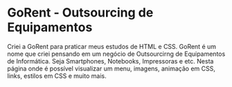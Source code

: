 # GoRent - Outsourcing de Equipamentos
 Criei a GoRent para praticar meus estudos de HTML e CSS. 
 GoRent é um nome que criei pensando em um negócio de Outsourcirng de Equipamentos de Informática. Seja Smartphones, Notebooks, Impressoras e etc.
 Nesta página onde é possível visualizar um menu, imagens, animação em CSS, links, estilos em CSS e muito mais. 
